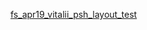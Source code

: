 [fs_apr19_vitalii_psh_layout_test](https://vitaliipshychenko.github.io/fs_apr19_vitalii_psh_layout_test/)

